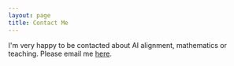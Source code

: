 ```yaml
---
layout: page
title: Contact Me
---
```


I'm very happy to be contacted about AI alignment, mathematics or teaching. Please email me [here](mailto:george.r.maths@gmail.com).
